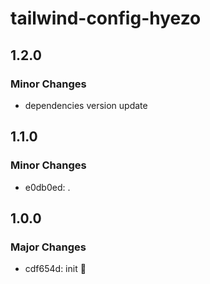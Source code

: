 # tailwind-config-hyezo

## 1.2.0

### Minor Changes

- dependencies version update

## 1.1.0

### Minor Changes

- e0db0ed: .

## 1.0.0

### Major Changes

- cdf654d: init 🧤
